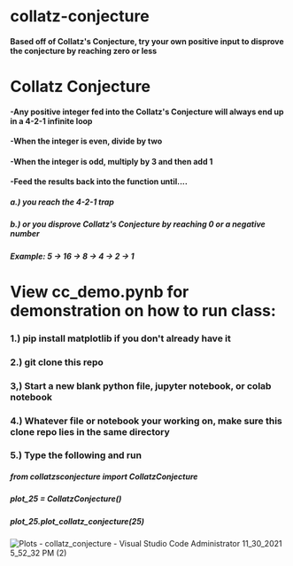# collatz-conjecture
#### Based off of Collatz's Conjecture, try your own positive input to disprove the conjecture by reaching zero or less 


# Collatz Conjecture

#### -Any positive integer fed into the Collatz's Conjecture will always end up in a 4-2-1 infinite loop

#### -When the integer is even, divide by two
#### -When the integer is odd, multiply by 3 and then add 1

#### -Feed the results back into the function until....
##### a.) you reach the 4-2-1 trap
##### b.) or you disprove Collatz's Conjecture by reaching 0 or a negative number



##### Example:     5 -> 16 -> 8 -> 4 -> 2 -> 1




# View cc_demo.pynb for demonstration on how to run class:

### 1.) pip install matplotlib if you don't already have it
### 2.) git clone this repo

### 3,) Start a new blank python file, jupyter notebook, or colab notebook 
### 4.) Whatever file or notebook your working on, make sure this clone repo lies in the same directory
### 5.) Type the following and run

##### from collatzsconjecture import CollatzConjecture
##### plot_25 = CollatzConjecture()
##### plot_25.plot_collatz_conjecture(25)


![Plots - collatz_conjecture - Visual Studio Code  Administrator  11_30_2021 5_52_32 PM (2)](https://user-images.githubusercontent.com/48110880/144147022-2fdc91b9-4f51-49b7-a81c-e3256885b9d2.png)



